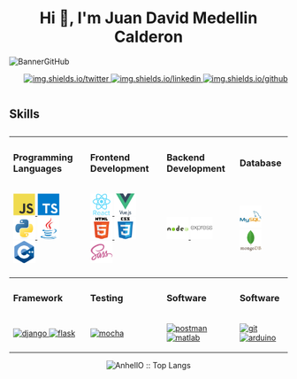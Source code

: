 <h1 align="center">Hi 👋, I'm Juan David Medellin Calderon</h1>

<img src="https://github.com/JuanDavid-9715/JuanDavid-9715/blob/main/" alt="BannerGitHub"/>

<p align="right">
    <a href="https://twitter.com/Juan_D19_" target="_blank">
        <img src="https://img.shields.io/twitter/url?label=%40Juan_D19_&style=social&url=https%3A%2F%2Ftwitter.com%2FJuan_D19_" alt="img.shields.io/twitter"/>
    </a>
    <a href="https://www.linkedin.com/in/juandavidmedellincalderon/" target="_blank">
        <img src="https://img.shields.io/twitter/url?label=juandavidmedellincalderon&logo=linkedin&style=social&url=https%3A%2F%2Fwww.linkedin.com%2Fin%2Fjuandavidmedellincalderon%2F" alt="img.shields.io/linkedin">
    </a>
    <a href="https://github.com/JuanDavid-9715" target="_blank">
        <img src="https://img.shields.io/twitter/url?label=JuanDavid-9715&logo=github&style=social&url=https%3A%2F%2Fwww.linkedin.com%2Fin%2Fjuandavidmedellincalderon%2F" alt="img.shields.io/github">
    </a>
</p>

<table align="center">
    <tr>
        <caption><h2 align="left">Skills</h2></caption>
    </tr>
    <tr>
        <th><h3 align="left">Programming Languages</h3></th>
        <th><h3 align="left">Frontend Development</h3></th>
        <th><h3 align="left">Backend Development</h3></th>
        <th><h3 align="left">Database</h3></th>
    </tr>
    <tr>
        <td>
            <p align="left">
                <a href="https://developer.mozilla.org/en-US/docs/Web/JavaScript" target="_blank" rel="noreferrer">
                    <img src="https://raw.githubusercontent.com/devicons/devicon/master/icons/javascript/javascript-original.svg" alt="javascript" width="40" height="40"/>
                </a>
                <a href="https://www.typescriptlang.org/" target="_blank" rel="noreferrer">
                    <img src="https://raw.githubusercontent.com/devicons/devicon/master/icons/typescript/typescript-original.svg" alt="typescript" width="40" height="40"/>
                </a>
                <a href="https://www.python.org" target="_blank" rel="noreferrer">
                    <img src="https://raw.githubusercontent.com/devicons/devicon/master/icons/python/python-original.svg" alt="python" width="40" height="40"/>
                </a>
                <a href="https://www.java.com" target="_blank" rel="noreferrer">
                    <img src="https://raw.githubusercontent.com/devicons/devicon/master/icons/java/java-original.svg" alt="java" width="40" height="40"/>
                </a>
                <a href="https://www.w3schools.com/cpp/" target="_blank" rel="noreferrer">
                    <img src="https://raw.githubusercontent.com/devicons/devicon/master/icons/cplusplus/cplusplus-original.svg" alt="cplusplus" width="40" height="40"/>
                </a>
            </p>
        </td>
        <td>
            <p align="left">
                <a href="https://reactjs.org/" target="_blank" rel="noreferrer">
                    <img src="https://raw.githubusercontent.com/devicons/devicon/master/icons/react/react-original-wordmark.svg" alt="react" width="40" height="40"/>
                </a>
                <a href="https://vuejs.org/" target="_blank" rel="noreferrer">
                    <img src="https://raw.githubusercontent.com/devicons/devicon/master/icons/vuejs/vuejs-original-wordmark.svg" alt="vuejs" width="40" height="40"/>
                </a>
                <a href="https://www.w3.org/html/" target="_blank" rel="noreferrer">
                    <img src="https://raw.githubusercontent.com/devicons/devicon/master/icons/html5/html5-original-wordmark.svg" alt="html5" width="40" height="40"/>
                </a>
                <a href="https://www.w3schools.com/css/" target="_blank" rel="noreferrer">
                    <img src="https://raw.githubusercontent.com/devicons/devicon/master/icons/css3/css3-original-wordmark.svg" alt="css3" width="40" height="40"/>
                </a>
                <a href="https://sass-lang.com" target="_blank" rel="noreferrer">
                    <img src="https://raw.githubusercontent.com/devicons/devicon/master/icons/sass/sass-original.svg" alt="sass" width="40" height="40"/>
                </a>
            </p>
        </td>
        <td>
            <p align="left">
                <a href="https://nodejs.org" target="_blank" rel="noreferrer">
                    <img src="https://raw.githubusercontent.com/devicons/devicon/master/icons/nodejs/nodejs-original-wordmark.svg" alt="nodejs" width="40" height="40"/>
                </a>
                <a href="https://expressjs.com" target="_blank" rel="noreferrer">
                    <img src="https://raw.githubusercontent.com/devicons/devicon/master/icons/express/express-original-wordmark.svg" alt="express" width="40" height="40"/>
                </a>
            </p>
        </td>
        <td>
            <p align="left">
                <a href="https://www.mysql.com/" target="_blank" rel="noreferrer">
                    <img src="https://raw.githubusercontent.com/devicons/devicon/master/icons/mysql/mysql-original-wordmark.svg" alt="mysql" width="40" height="40"/>
                </a>
                <a href="https://www.mongodb.com/" target="_blank" rel="noreferrer">
                    <img src="https://raw.githubusercontent.com/devicons/devicon/master/icons/mongodb/mongodb-original-wordmark.svg" alt="mongodb" width="40" height="40"/>
                </a>
            </p>
        </td>
    </tr>
    <tr>
        <td></td>
    </tr>
    <tr>
        <th><h3 align="left">Framework</h3></th>
        <th><h3 align="left">Testing</h3></th>
        <th><h3 align="left">Software</h3></th>
        <th><h3 align="left">Software</h3></th>
    </tr>
    <tr>
        <td>
            <p align="left">
                <a href="https://www.djangoproject.com/" target="_blank" rel="noreferrer">
                    <img src="https://cdn.worldvectorlogo.com/logos/django.svg" alt="django" width="40" height="40"/>
                </a>
                <a href="https://flask.palletsprojects.com/" target="_blank" rel="noreferrer">
                    <img src="https://www.vectorlogo.zone/logos/pocoo_flask/pocoo_flask-icon.svg" alt="flask" width="40" height="40"/>
                </a>
            </p>
        </td>
        <td>
            <p align="left">
                <a href="https://mochajs.org" target="_blank" rel="noreferrer">
                    <img src="https://www.vectorlogo.zone/logos/mochajs/mochajs-icon.svg" alt="mocha" width="40" height="40"/>
                </a>
            </p>
        </td>
        <td>
            <p align="left">
                <a href="https://postman.com" target="_blank" rel="noreferrer">
                    <img src="https://www.vectorlogo.zone/logos/getpostman/getpostman-icon.svg" alt="postman" width="40" height="40"/>
                </a>
                <a href="https://www.mathworks.com/" target="_blank" rel="noreferrer">
                    <img src="https://upload.wikimedia.org/wikipedia/commons/2/21/Matlab_Logo.png" alt="matlab" width="40" height="40"/>
                </a>
            </p>
        </td>
        <td>
            <p align="left">
                <a href="https://git-scm.com/" target="_blank" rel="noreferrer">
                    <img src="https://www.vectorlogo.zone/logos/git-scm/git-scm-icon.svg" alt="git" width="40" height="40"/>
                </a>
                <a href="https://www.arduino.cc/" target="_blank" rel="noreferrer"> 
                    <img src="https://cdn.worldvectorlogo.com/logos/arduino-1.svg" alt="arduino" width="40" height="40"/> 
                </a>
            </p>
        </td>
    </tr>
</table>

<p align="center">
	<img src="https://github-readme-stats.vercel.app/api/top-langs/?username=JuanDavid-9715&langs_count=10&theme=tokyonight&layout=compact" alt="AnhellO :: Top Langs"  width="50%" />
</p>
